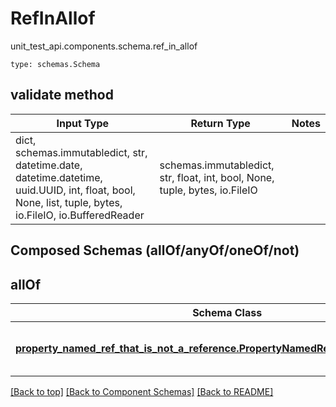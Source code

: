# RefInAllof
unit_test_api.components.schema.ref_in_allof
```
type: schemas.Schema
```

## validate method
Input Type | Return Type | Notes
------------ | ------------- | -------------
dict, schemas.immutabledict, str, datetime.date, datetime.datetime, uuid.UUID, int, float, bool, None, list, tuple, bytes, io.FileIO, io.BufferedReader | schemas.immutabledict, str, float, int, bool, None, tuple, bytes, io.FileIO |

## Composed Schemas (allOf/anyOf/oneOf/not)
## allOf
Schema Class | Input Type | Return Type
------------ | ---------- | -----------
[**property_named_ref_that_is_not_a_reference.PropertyNamedRefThatIsNotAReference**](../../components/schema/property_named_ref_that_is_not_a_reference.md) | [property_named_ref_that_is_not_a_reference.PropertyNamedRefThatIsNotAReferenceDictInput](../../components/schema/property_named_ref_that_is_not_a_reference.md#propertynamedrefthatisnotareferencedictinput), [property_named_ref_that_is_not_a_reference.PropertyNamedRefThatIsNotAReferenceDict](../../components/schema/property_named_ref_that_is_not_a_reference.md#propertynamedrefthatisnotareferencedict), str, datetime.date, datetime.datetime, uuid.UUID, int, float, bool, None, list, tuple, bytes, io.FileIO, io.BufferedReader | [property_named_ref_that_is_not_a_reference.PropertyNamedRefThatIsNotAReferenceDict](../../components/schema/property_named_ref_that_is_not_a_reference.md#propertynamedrefthatisnotareferencedict), str, float, int, bool, None, tuple, bytes, io.FileIO

[[Back to top]](#top) [[Back to Component Schemas]](../../../README.md#Component-Schemas) [[Back to README]](../../../README.md)
